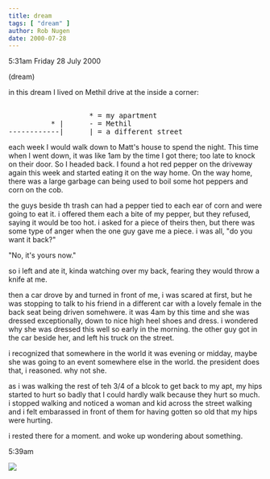 ```yaml
---
title: dream
tags: [ "dream" ]
author: Rob Nugen
date: 2000-07-28
---
```


<p class=date>5:31am Friday 28 July 2000

<p class=note>(dream)

<p class=dream>in this dream I lived on Methil drive at the inside a corner:

<pre>            
                   * = my apartment
          * |      - = Methil
------------|      | = a different street
</pre>

<p class=dream>each week I would walk down to Matt's house to spend
the night.  This time when I went down, it was like 1am by the time I
got there; too late to knock on their door.  So I headed back. I found
a hot red pepper on the driveway again this week and started eating it
on the way home.  On the way home, there was a large garbage can being
used to boil some hot peppers and corn on the cob.

<p class=dream>the guys beside th trash can had a pepper tied to each ear of corn and were going to eat it.  i offered them each a bite
of my pepper, but they refused, saying it would be too hot.  i asked
for a piece of theirs then, but there was some type of anger when
the one guy gave me a piece.  i was all, "do you want it back?" 

<p class=dream>"No, it's yours now."

<p class=dream>so i left and ate it, kinda watching over my
back, fearing they would throw a knife at me.

<p class=dream>then a car drove by and turned in front of me, i was
scared at first, but he was stopping to talk to his friend in a
different car with a lovely female in the back seat being driven
somehwere. it was 4am by this time and she was dressed exceptionally,
down to nice high heel shoes and dress.  i wondered why she was
dressed this well so early in the morning.  the other guy got in the
car beside her, and left his truck on the street.

<p class=dream>i recognized that somewhere in the world it was evening
or midday, maybe she was going to an event somewhere else in the
world.  the president does that, i reasoned.  why not she.

<p class=dream>as i was walking the rest of teh 3/4 of a blcok to get
back to my apt, my hips started to hurt so badly that I could hardly
walk because they hurt so much.  i stopped walking and noticed a woman
and kid across the street walking and i felt embarassed in front of
them for having gotten so old that my hips were hurting.

<p class=dream>i rested there for a moment. and woke up wondering
about something.

<p class=date>5:39am

<p><img src="/images/rob/wL-ROB.gif">




